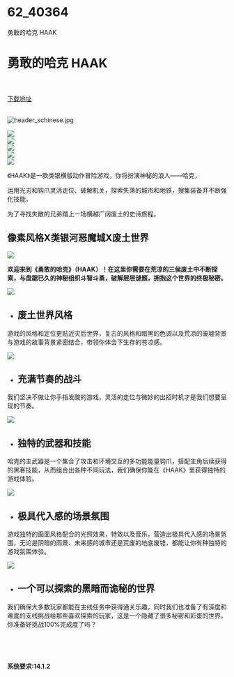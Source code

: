 # 62_40364
勇敢的哈克 HAAK
# 勇敢的哈克 HAAK
 <br/></br>
[下载地址](https://www.switch520.cc/article/40364 "下载地址")
<br/></br>

<p><img title="header_schinese.jpg" src="https://www.switch520.cc/muke_img/2022_08_25_4738761df4bd5.jpg" alt="header_schinese.jpg"></p>
<p><img src="https://cdn.akamai.steamstatic.com/steam/apps/1352930/ss_b818c690f92bc6102f9d78366cad433ab6f3fb54.600x338.jpg?t=1661333096"><br>
<img src="https://cdn.akamai.steamstatic.com/steam/apps/1352930/ss_98117a82856bcd706c30e78d7dcf0341dd27dac8.600x338.jpg?t=1661333096"><br>
<img src="https://cdn.akamai.steamstatic.com/steam/apps/1352930/ss_a0585981b88938674aa33468946619f34fd3e202.600x338.jpg?t=1661333096"><br>
<img src="https://cdn.akamai.steamstatic.com/steam/apps/1352930/ss_7c2af609fdb6768d915c246662b7d1cadbc72569.600x338.jpg?t=1661333096"><br>
<img src="https://cdn.akamai.steamstatic.com/steam/apps/1352930/ss_38290127a7f7e0b72de6997cfea9f62296c9d86e.600x338.jpg?t=1661333096"></p>
<p>《HAAK》是一款类银横版动作冒险游戏，你将扮演神秘的浪人——哈克，</p>
<p>运用光刃和钩爪灵活走位、破解机关，探索失落的城市和地铁，搜集装备并不断强化技能，</p>
<p>为了寻找失散的兄弟踏上一场横越广阔废土的史诗旅程。</p>
<h2 class="bb_tag"><strong>像素风格X类银河恶魔城X废土世界</strong></h2>
<p><img src="https://cdn.akamai.steamstatic.com/steam/apps/1352930/extras/%E4%BF%A1%E4%BB%B0%E4%B9%8B%E8%B7%83.gif?t=1661333096"></p>
<p><strong>欢迎来到《勇敢的哈克》（HAAK）！在这里你需要在荒凉的三侯废土中不断探索，与盘踞已久的神秘组织斗智斗勇，破解层层谜题，拥抱这个世界的终极秘密。</strong></p>
<p><img src="https://cdn.akamai.steamstatic.com/steam/apps/1352930/extras/%E7%AC%AC%E4%B8%80%E5%BC%A0.gif?t=1661333096"></p>
<ul class="bb_ul">
<li>
<h2 class="bb_tag">废土世界风格</h2>
</li>
</ul>
<p>游戏的风格和定位更贴近灾后世界，复古的风格和暗黑的色调以及荒凉的废墟背景与游戏的故事背景紧密结合，带领你体会下生存的苍凉感。</p>
<p><img src="https://cdn.akamai.steamstatic.com/steam/apps/1352930/extras/%E7%AC%AC%E4%BA%8C%E5%BC%A0.gif?t=1661333096"></p>
<ul class="bb_ul">
<li>
<h2 class="bb_tag">充满节奏的战斗</h2>
</li>
</ul>
<p>我们坚决不做让你手指发酸的游戏，灵活的走位与微妙的出招时机才是我们想要呈现的节奏。</p>
<p><img src="https://cdn.akamai.steamstatic.com/steam/apps/1352930/extras/%E7%AC%AC%E4%B8%89%E5%BC%A0.gif?t=1661333096"></p>
<ul class="bb_ul">
<li>
<h2 class="bb_tag">独特的武器和技能</h2>
</li>
</ul>
<p>哈克的主武器是一个集合了攻击和环境交互的多功能能量钩爪，搭配主角后续获得的黑客技能，从而组合出各种不同玩法，我们确保你能在《HAAK》里获得独特的游戏体验。</p>
<p><img src="https://cdn.akamai.steamstatic.com/steam/apps/1352930/extras/Battle.gif?t=1661333096"></p>
<ul class="bb_ul">
<li>
<h2 class="bb_tag">极具代入感的场景氛围</h2>
</li>
</ul>
<p>游戏独特的画面风格配合的光照效果，特效以及音乐，营造出极具代入感的场景氛围，无论是阴暗的雨景、未来感的城市还是荒废的地底废墟，都能让你有种独特的游戏氛围体验。</p>
<p><img src="https://cdn.akamai.steamstatic.com/steam/apps/1352930/extras/%E7%AC%AC%E5%85%AD%E5%BC%A0.gif?t=1661333096"></p>
<ul class="bb_ul">
<li>
<h2 class="bb_tag">一个可以探索的黑暗而诡秘的世界</h2>
</li>
</ul>
<p>我们确保大多数玩家都能在主线任务中获得通关乐趣，同时我们也准备了有深度和难度的支线挑战给那些喜欢探索的玩家，这是一个隐藏了很多秘密和彩蛋的世界，你准备好挑战100%完成度了吗？</p>
<p>&nbsp;</p>
<p>&nbsp;</p>
<p><strong>系统要求:14.1.2</strong></p>



